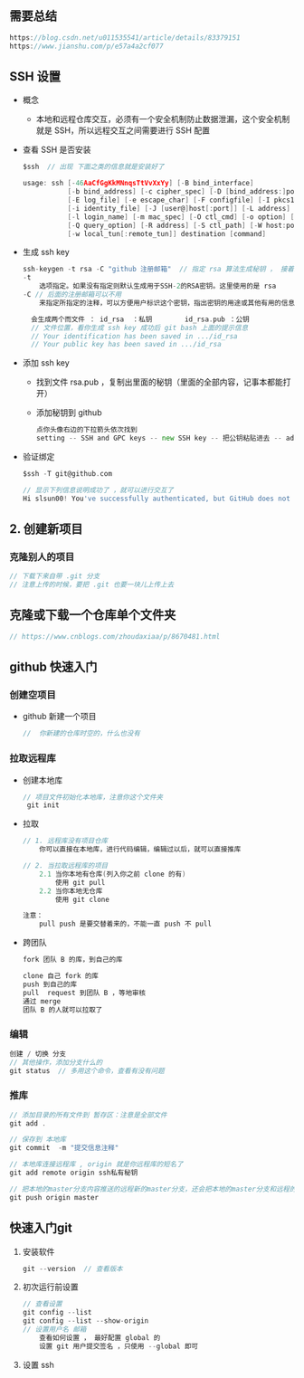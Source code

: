 ## 需要总结

```go
https://blog.csdn.net/u011535541/article/details/83379151
https://www.jianshu.com/p/e57a4a2cf077
```

## SSH 设置

* 概念
  
  * 本地和远程仓库交互，必须有一个安全机制防止数据泄漏，这个安全机制就是 SSH，所以远程交互之间需要进行 SSH 配置

* 查看 SSH 是否安装
  
  ```go
  $ssh  // 出现 下面之类的信息就是安装好了
  
  usage: ssh [-46AaCfGgKkMNnqsTtVvXxYy] [-B bind_interface]
             [-b bind_address] [-c cipher_spec] [-D [bind_address:]port]
             [-E log_file] [-e escape_char] [-F configfile] [-I pkcs11]
             [-i identity_file] [-J [user@]host[:port]] [-L address]
             [-l login_name] [-m mac_spec] [-O ctl_cmd] [-o option] [-p port]
             [-Q query_option] [-R address] [-S ctl_path] [-W host:port]
             [-w local_tun[:remote_tun]] destination [command]
  ```

* 生成 ssh key
  
  ```go
  ssh-keygen -t rsa -C "github 注册邮箱"  // 指定 rsa 算法生成秘钥 ， 接着三个回车，不需要输入密码
  -t 
      选项指定。如果没有指定则默认生成用于SSH-2的RSA密钥。这里使用的是 rsa
  -C // 后面的注册邮箱可以不用
      来指定所指定的注释，可以方便用户标识这个密钥，指出密钥的用途或其他有用的信息
  
    会生成两个而文件 ： id_rsa  ：私钥        id_rsa.pub ：公钥
    // 文件位置，看你生成 ssh key 成功后 git bash 上面的提示信息
    // Your identification has been saved in .../id_rsa
    // Your public key has been saved in .../id_rsa
  ```
  
* 添加 ssh key
  
  * 找到文件 rsa.pub ，复制出里面的秘钥（里面的全部内容，记事本都能打开）
  
  * 添加秘钥到 github
    
    ```go
    点你头像右边的下拉箭头依次找到
    setting -- SSH and GPC keys -- new SSH key -- 把公钥粘贴进去 -- add ssh skey
    ```

* 验证绑定
  
  ```go
  $ssh -T git@github.com
  
  // 显示下列信息说明成功了 ，就可以进行交互了
  Hi slsun00! You've successfully authenticated, but GitHub does not provide shell access.
  ```

## 2. 创建新项目

### 克隆别人的项目

```go
// 下载下来自带 .git 分支
// 注意上传的时候，要把 .git 也要一块儿上传上去
```

## 克隆或下载一个仓库单个文件夹

```go
// https://www.cnblogs.com/zhoudaxiaa/p/8670481.html
```

## github 快速入门

### 创建空项目

* github 新建一个项目
  
  ```go
  //  你新建的仓库时空的，什么也没有
  ```

### 拉取远程库

* 创建本地库
  
  ```GO
  // 项目文件初始化本地库，注意你这个文件夹
   git init
  ```

* 拉取
  
  ```go
  // 1. 远程库没有项目仓库
      你可以直接在本地库，进行代码编辑，编辑过以后，就可以直接推库
  
  // 2. 当拉取远程库的项目
      2.1 当你本地有仓库(列入你之前 clone 的有)
          使用 git pull  
      2.2 当你本地无仓库
          使用 git clone
  
  注意：
      pull push 是要交替着来的，不能一直 push 不 pull
  ```

* 跨团队
  
  ```go
  fork 团队 B 的库，到自己的库
  
  clone 自己 fork 的库
  push 到自己的库
  pull  request 到团队 B ，等地审核
  通过 merge 
  团队 B 的人就可以拉取了
  ```

### 编辑

```go
创建 / 切换 分支
// 其他操作，添加分支什么的
git status  // 多用这个命令，查看有没有问题
```

### 推库

```go
// 添加目录的所有文件到 暂存区：注意是全部文件
git add .

// 保存到 本地库
git commit  -m "提交信息注释"

// 本地库连接远程库 , origin 就是你远程库的短名了
git add remote origin ssh私有秘钥

// 把本地的master分支内容推送的远程新的master分支，还会把本地的master分支和远程的master分支关联起来
git push origin master
```

## 快速入门git

1. 安装软件
   
   ```go
   git --version  // 查看版本
   ```

2. 初次运行前设置
   
   ```go
   // 查看设置
   git config --list
   git config --list --show-origin
   // 设置用户名 邮箱
       查看如何设置 ， 最好配置 global 的
       设置 git 用户提交签名 ，只使用 --global 即可
   ```

3. 设置 ssh
